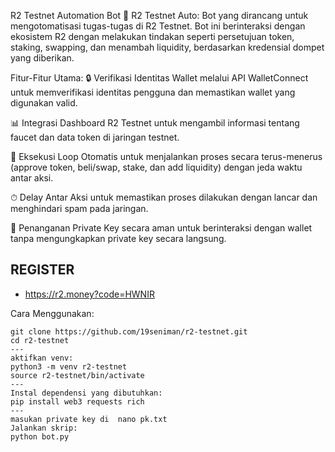 R2 Testnet Automation Bot
🚀 R2 Testnet Auto: Bot yang dirancang untuk mengotomatisasi tugas-tugas di R2 Testnet. Bot ini berinteraksi dengan ekosistem R2 dengan melakukan tindakan seperti persetujuan token, staking, swapping, dan menambah liquidity, berdasarkan kredensial dompet yang diberikan.

Fitur-Fitur Utama:
🔒 Verifikasi Identitas Wallet melalui API WalletConnect untuk memverifikasi identitas pengguna dan memastikan wallet yang digunakan valid.

📊 Integrasi Dashboard R2 Testnet untuk mengambil informasi tentang faucet dan data token di jaringan testnet.

🔁 Eksekusi Loop Otomatis untuk menjalankan proses secara terus-menerus (approve token, beli/swap, stake, dan add liquidity) dengan jeda waktu antar aksi.

⏱ Delay Antar Aksi untuk memastikan proses dilakukan dengan lancar dan menghindari spam pada jaringan.

🔐 Penanganan Private Key secara aman untuk berinteraksi dengan wallet tanpa mengungkapkan private key secara langsung.
## REGISTER
- https://r2.money?code=HWNIR

Cara Menggunakan:
```
git clone https://github.com/19seniman/r2-testnet.git
cd r2-testnet
---
aktifkan venv:
python3 -m venv r2-testnet
source r2-testnet/bin/activate
---
Instal dependensi yang dibutuhkan:
pip install web3 requests rich
---
masukan private key di  nano pk.txt
Jalankan skrip:
python bot.py
